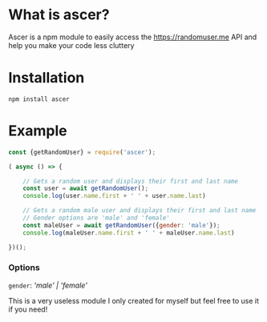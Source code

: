 # What is ascer?

Ascer is a npm module to easily access the https://randomuser.me API and help you make your code less cluttery

# Installation

`npm install ascer`

# Example

```js
const {getRandomUser} = require('ascer');

( async () => {

    // Gets a random user and displays their first and last name
    const user = await getRandomUser();
    console.log(user.name.first + ' ' + user.name.last)

    // Gets a random male user and displays their first and last name
    // Gender options are 'male' and 'female'
    const maleUser = await getRandomUser({gender: 'male'});
    console.log(maleUser.name.first + ' ' + maleUser.name.last)

})();
```

### Options

`gender`: _'male' | 'female'_


This is a very useless module I only created for myself but feel free to use it if you need!